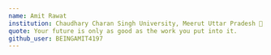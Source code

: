 ```yaml
---
name: Amit Rawat
institution: Chaudhary Charan Singh University, Meerut Uttar Pradesh 🚩
quote: Your future is only as good as the work you put into it.
github_user: BEINGAMIT4197
---
```

